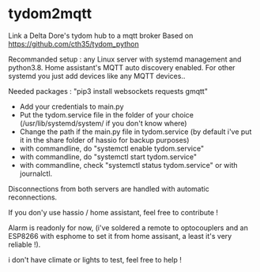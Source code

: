 # tydom2mqtt
Link a Delta Dore's tydom hub to a mqtt broker
Based on https://github.com/cth35/tydom_python

Recommanded setup : any Linux server with systemd management and python3.8.
Home assistant's MQTT auto discovery enabled. For other systemd you just add devices like any MQTT devices..

Needed packages : "pip3 install websockets requests gmqtt"

- Add your credentials to main.py
- Put the tydom.service file in the folder of your choice (/usr/lib/systemd/system/ if you don't know where)
- Change the path if the main.py file in tydom.service (by default i've put it in the share folder of hassio for backup purposes)
- with commandline, do "systemctl enable tydom.service"
- with commandline, do "systemctl start tydom.service"
- with commandline, check "systemctl status tydom.service" or with journalctl.

Disconnections from both servers are handled with automatic reconnections.

If you don'y use hassio / home assistant, feel free to contribute !


Alarm is readonly for now, (i've soldered a remote to optocouplers and an ESP8266 with esphome to set it from home assisant, a least it's very reliable !).

i don't have climate or lights to test, feel free to help !
